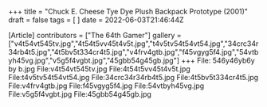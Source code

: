 +++
title = "Chuck E. Cheese Tye Dye Plush Backpack Prototype (2001)"
draft = false
tags = [ ]
date = 2022-06-03T21:46:44Z

[Article]
contributors = ["The 64th Gamer"]
gallery = ["v4t54vt545tv.jpg","4t54t5vv45t4v5t.jpg","t4v5tv54t54vt54.jpg","34crc34r34rb4t5.jpg","4t5bv5t334cr4t5.jpg","v4frv4gtb.jpg","f45vgyg5f4.jpg","54vtbyh45vg.jpg","v5g5f4vgbt.jpg","45gbb54g45gb.jpg"]
+++
<gallery>
File: 546y46yb6y by b.jpg
File:v4t54vt545tv.jpg
File:4t54t5vv45t4v5t.jpg
File:t4v5tv54t54vt54.jpg
File:34crc34r34rb4t5.jpg
File:4t5bv5t334cr4t5.jpg
File:v4frv4gtb.jpg
File:f45vgyg5f4.jpg
File:54vtbyh45vg.jpg
File:v5g5f4vgbt.jpg
File:45gbb54g45gb.jpg
</gallery>